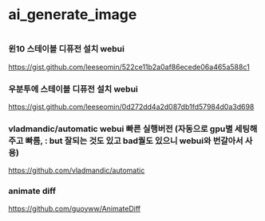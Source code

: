 # ai_generate_image

#



### 윈10 스테이블 디퓨전 설치 webui
https://gist.github.com/leeseomin/522ce11b2a0af86ecede06a465a588c1

### 우분투에 스테이블 디퓨전 설치 webui
https://gist.github.com/leeseomin/0d272dd4a2d087db1fd57984d0a3d698


### vladmandic/automatic webui 빠른 실행버전 (자동으로 gpu별 세팅해주고 빠름, : but 잘되는 것도 있고 bad퀄도 있으니 webui와 번갈아서 사용)

https://github.com/vladmandic/automatic


### animate diff 

https://github.com/guoyww/AnimateDiff 




